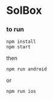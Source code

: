 # SolBox

### to run
```
npm install
npm start
```
then
```
npm run android 
```
or
```
npm run ios
```